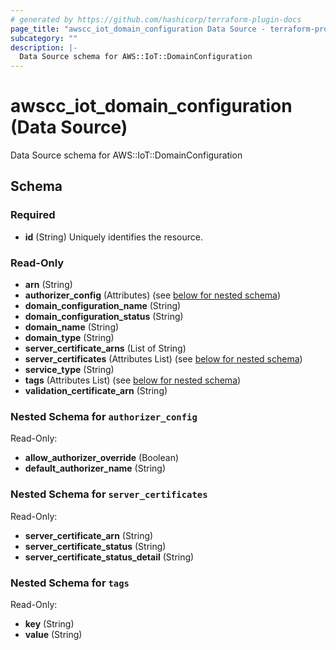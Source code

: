 ```yaml
---
# generated by https://github.com/hashicorp/terraform-plugin-docs
page_title: "awscc_iot_domain_configuration Data Source - terraform-provider-awscc"
subcategory: ""
description: |-
  Data Source schema for AWS::IoT::DomainConfiguration
---
```


# awscc_iot_domain_configuration (Data Source)

Data Source schema for AWS::IoT::DomainConfiguration



<!-- schema generated by tfplugindocs -->
## Schema

### Required

- **id** (String) Uniquely identifies the resource.

### Read-Only

- **arn** (String)
- **authorizer_config** (Attributes) (see [below for nested schema](#nestedatt--authorizer_config))
- **domain_configuration_name** (String)
- **domain_configuration_status** (String)
- **domain_name** (String)
- **domain_type** (String)
- **server_certificate_arns** (List of String)
- **server_certificates** (Attributes List) (see [below for nested schema](#nestedatt--server_certificates))
- **service_type** (String)
- **tags** (Attributes List) (see [below for nested schema](#nestedatt--tags))
- **validation_certificate_arn** (String)

<a id="nestedatt--authorizer_config"></a>
### Nested Schema for `authorizer_config`

Read-Only:

- **allow_authorizer_override** (Boolean)
- **default_authorizer_name** (String)


<a id="nestedatt--server_certificates"></a>
### Nested Schema for `server_certificates`

Read-Only:

- **server_certificate_arn** (String)
- **server_certificate_status** (String)
- **server_certificate_status_detail** (String)


<a id="nestedatt--tags"></a>
### Nested Schema for `tags`

Read-Only:

- **key** (String)
- **value** (String)



